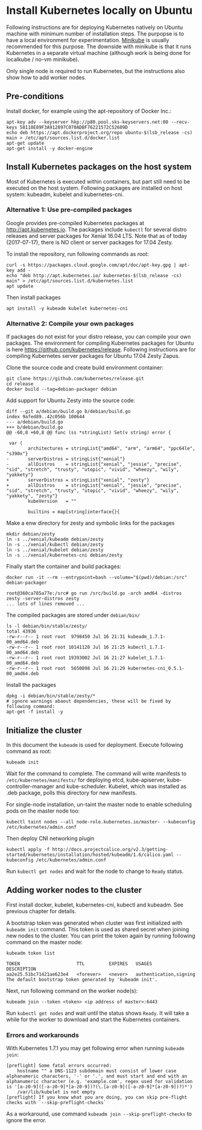 
# Install Kubernetes locally on Ubuntu

Following instructions are for deploying Kubernetes natively on Ubuntu
machine with minimum number of installation steps.  The purpopse is to
have a local environment for experimentation.
[Minikube](https://kubernetes.io/docs/getting-started-guides/minikube/)
is usually recommended for this purpose. The downside with minikube is
that it runs Kubernetes in a separate virtual machine (although work
is being done for localkube / no-vm minikube).

Only single node is required to run Kubernetes, but the instructions
also show how to add worker nodes.


## Pre-conditions

Install docker, for example using the apt-repository of Docker Inc.:

    apt-key adv --keyserver hkp://p80.pool.sks-keyservers.net:80 --recv-keys 58118E89F3A912897C070ADBF76221572C52609D
    echo deb https://apt.dockerproject.org/repo ubuntu-$(lsb_release -cs) main > /etc/apt/sources.list.d/docker.list
    apt-get update
    apt-get install -y docker-engine


## Install Kubernetes packages on the host system

Most of Kubernetes is executed within containers, but part still need
to be executed on the host system.  Following packages are installed
on host system: kubeadm, kubelet and kubernetes-cni.


### Alternative 1: Use pre-compiled packages

Google provides pre-compiled Kubernetes packages at
http://apt.kubernetes.io.  The packages include `kubectl` for several
distro releases and server packages for Xenial 16.04 LTS.  Note that
as of today (2017-07-17), there is NO client or server packages for 17.04 Zesty.

To install the repository, run following commands as root:

    curl -s https://packages.cloud.google.com/apt/doc/apt-key.gpg | apt-key add -
    echo "deb http://apt.kubernetes.io/ kubernetes-$(lsb_release -cs) main" > /etc/apt/sources.list.d/kubernetes.list
    apt update


Then install packages

    apt install -y kubeadm kubelet kubernetes-cni


### Alternative 2: Compile your own packages

If packages do not exist for your distro release, you can compile your
own packages.  The environment for compiling Kubernetes packages for
Ubuntu is here https://github.com/kubernetes/release.  Following
instructions are for compiling Kubernetes server packages for Ubuntu
17.04 Zesty Zapus.

Clone the source code and create build environment container:

    git clone https://github.com/kubernetes/release.git
    cd release
    docker build --tag=debian-packager debian


Add support for Ubuntu Zesty into the source code:

    diff --git a/debian/build.go b/debian/build.go
    index 9afed89..42c056b 100644
    --- a/debian/build.go
    +++ b/debian/build.go
    @@ -60,8 +60,8 @@ func (ss *stringList) Set(v string) error {

     var (
            architectures = stringList{"amd64", "arm", "arm64", "ppc64le", "s390x"}
    -       serverDistros = stringList{"xenial"}
    -       allDistros    = stringList{"xenial", "jessie", "precise", "sid", "stretch", "trusty", "utopic", "vivid", "wheezy", "wily", "yakkety"}
    +       serverDistros = stringList{"xenial", "zesty"}
    +       allDistros    = stringList{"xenial", "jessie", "precise", "sid", "stretch", "trusty", "utopic", "vivid", "wheezy", "wily", "yakkety", "zesty"}
            kubeVersion   = ""

            builtins = map[string]interface{}{


Make a enw directory for zesty and symbolic links for the packages

    mkdir debian/zesty
    ln -s ../xenial/kubeadm debian/zesty
    ln -s ../xenial/kubectl debian/zesty
    ln -s ../xenial/kubelet debian/zesty
    ln -s ../xenial/kubernetes-cni debian/zesty


Finally start the container and build packages:

    docker run -it --rm --entrypoint=bash --volume="$(pwd)/debian:/src" debian-packager

    root@360ca785a77e:/src# go run /src/build.go -arch amd64 -distros zesty -server-distros zesty
    ... lots of lines removed ...


The compiled packages are stored under `debian/bin/`

    ls -l debian/bin/stable/zesty/
    total 43936
    -rw-r--r-- 1 root root  9798450 Jul 16 21:31 kubeadm_1.7.1-00_amd64.deb
    -rw-r--r-- 1 root root 10141120 Jul 16 21:25 kubectl_1.7.1-00_amd64.deb
    -rw-r--r-- 1 root root 19393002 Jul 16 21:27 kubelet_1.7.1-00_amd64.deb
    -rw-r--r-- 1 root root  5650898 Jul 16 21:29 kubernetes-cni_0.5.1-00_amd64.deb


Install the packages

    dpkg -i debian/bin/stable/zesty/*
    # ignore warnings abaout dependencies, these will be fixed by following command:
    apt-get -f install -y


## Initialize the cluster

In this document the `kubeadm` is used for deployment.  Execute
following command as root:

    kubeadm init


Wait for the command to complete.  The command will write manifests to
`/etc/kubernetes/manifests/` for deploying etcd, kube-apiserver,
kube-controller-manager and kube-scheduler.  Kubelet, which was
installed as .deb package, polls this directory for new manifests.

For single-node installation, un-taint the master node to enable
scheduling pods on the master node too:

    kubectl taint nodes --all node-role.kubernetes.io/master- --kubeconfig /etc/kubernetes/admin.conf


Then deploy CNI networking plugin

    kubectl apply -f http://docs.projectcalico.org/v2.3/getting-started/kubernetes/installation/hosted/kubeadm/1.6/calico.yaml --kubeconfig /etc/kubernetes/admin.conf


Run `kubectl get nodes` and wait for the node to change to `Ready` status.


## Adding worker nodes to the cluster

First install docker, kubelet, kubernetes-cni, kubectl and kubeadm.
See previous chapter for details.

A bootstrap token was generated when cluster was first initialized
with `kubeadm init` command. This token is used as shared secret when
joining new nodes to the cluster. You can print the token again by
running following command on the master node:

    kubeadm token list

    TOKEN                     TTL         EXPIRES   USAGES                   DESCRIPTION
    aa2e25.51bc71421ae623e4   <forever>   <never>   authentication,signing   The default bootstrap token generated by 'kubeadm init'.


Next, run following command on the worker node(s):

    kubeadm join --token <token> <ip address of master>:6443


Run `kubectl get nodes` and wait until the status shows `Ready`.  It
will take a while for the worker to download and start the Kubernetes
containers.


### Errors and workarounds

With Kubernetes 1.7.1 you may get following error when running `kubeadm join`:

    [preflight] Some fatal errors occurred:
        hostname "" a DNS-1123 subdomain must consist of lower case alphanumeric characters, '-' or '.', and must start and end with an alphanumeric character (e.g. 'example.com', regex used for validation is '[a-z0-9]([-a-z0-9]*[a-z0-9])?(\.[a-z0-9]([-a-z0-9]*[a-z0-9])?)*')
        /var/lib/kubelet is not empty
    [preflight] If you know what you are doing, you can skip pre-flight checks with `--skip-preflight-checks`


As a workaround, use command `kubeadm join --skip-preflight-checks` to ignore the error.
